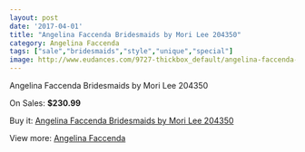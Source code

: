 ```yaml
---
layout: post
date: '2017-04-01'
title: "Angelina Faccenda Bridesmaids by Mori Lee 204350"
category: Angelina Faccenda
tags: ["sale","bridesmaids","style","unique","special"]
image: http://www.eudances.com/9727-thickbox_default/angelina-faccenda-bridesmaids-by-mori-lee-204350.jpg
---
```

Angelina Faccenda Bridesmaids by Mori Lee 204350

On Sales: **$230.99**
<a href="https://www.eudances.com/en/angelina-faccenda/3200-angelina-faccenda-bridesmaids-by-mori-lee-204350.html"><amp-img layout="responsive" width="600" height="600" src="//www.eudances.com/9727-thickbox_default/angelina-faccenda-bridesmaids-by-mori-lee-204350.jpg" alt="Angelina Faccenda Bridesmaids by Mori Lee 204350 0" /></a>
<a href="https://www.eudances.com/en/angelina-faccenda/3200-angelina-faccenda-bridesmaids-by-mori-lee-204350.html"><amp-img layout="responsive" width="600" height="600" src="//www.eudances.com/9732-thickbox_default/angelina-faccenda-bridesmaids-by-mori-lee-204350.jpg" alt="Angelina Faccenda Bridesmaids by Mori Lee 204350 1" /></a>
<a href="https://www.eudances.com/en/angelina-faccenda/3200-angelina-faccenda-bridesmaids-by-mori-lee-204350.html"><amp-img layout="responsive" width="600" height="600" src="//www.eudances.com/9731-thickbox_default/angelina-faccenda-bridesmaids-by-mori-lee-204350.jpg" alt="Angelina Faccenda Bridesmaids by Mori Lee 204350 2" /></a>
<a href="https://www.eudances.com/en/angelina-faccenda/3200-angelina-faccenda-bridesmaids-by-mori-lee-204350.html"><amp-img layout="responsive" width="600" height="600" src="//www.eudances.com/9730-thickbox_default/angelina-faccenda-bridesmaids-by-mori-lee-204350.jpg" alt="Angelina Faccenda Bridesmaids by Mori Lee 204350 3" /></a>
<a href="https://www.eudances.com/en/angelina-faccenda/3200-angelina-faccenda-bridesmaids-by-mori-lee-204350.html"><amp-img layout="responsive" width="600" height="600" src="//www.eudances.com/9729-thickbox_default/angelina-faccenda-bridesmaids-by-mori-lee-204350.jpg" alt="Angelina Faccenda Bridesmaids by Mori Lee 204350 4" /></a>
<a href="https://www.eudances.com/en/angelina-faccenda/3200-angelina-faccenda-bridesmaids-by-mori-lee-204350.html"><amp-img layout="responsive" width="600" height="600" src="//www.eudances.com/9728-thickbox_default/angelina-faccenda-bridesmaids-by-mori-lee-204350.jpg" alt="Angelina Faccenda Bridesmaids by Mori Lee 204350 5" /></a>

Buy it: [Angelina Faccenda Bridesmaids by Mori Lee 204350](https://www.eudances.com/en/angelina-faccenda/3200-angelina-faccenda-bridesmaids-by-mori-lee-204350.html "Angelina Faccenda Bridesmaids by Mori Lee 204350")

View more: [Angelina Faccenda](https://www.eudances.com/en/55-angelina-faccenda "Angelina Faccenda")